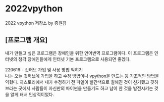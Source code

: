 # 2022vpython
2022 vpython 저장소 by 종원김
## [프로그램 개요]
내가 만들고 싶은 프로그램은 장애인을 위한 언어번역 프로그램이다. 이 프로그램은 인터넷의 청각 장애인들에게 인터넷 기본 프로그램으로 사용되면 좋겠다.

220616 - 깃허브 가입 및 사용 방법 익히기     
나는 오늘 깃허브에 가입을 하고 수정 방법이나 vpython을 만드는 등
기초적인 방법을 익혔다. 히스토리에서 내가 수정하기 전 파일이 
빨간색으로 칠해진 것이 신기했고 깃허브라는 곳에서 사람들이 자신만의
파이썬을 만들기도 하고 남이 한 것을 발전시키는 것을 알게 돼서 인상적이었다.


